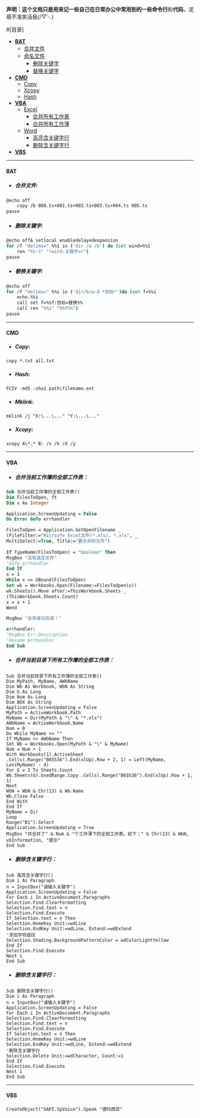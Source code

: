 **声明：**这个文档只是用来记一些自己在日常办公中常用到的一些**命令行**和**代码**，泥萌不准笑话我(/▽╲)

#[目录]

*	[**BAT**](#BAT)
	*	[合并文件](#Combine)
	*	[命名文件](#Delete)
		*	[删除关键字](#Delete)
		*	[替换关键字](#Replace)
*	[**CMD**](#CMD)
	*	[Copy](#Copy)
	*	[Xcopy](#Xcopy)
	*	[Hash](#Hash)
*	[**VBA**](#VBA)
	*	[Excel](#CBAS)
		*	[合并所有工作表](#CBAS)
		*	[合并所有工作薄](#CBAF)
	*	[Word](#Hiline)
		*	[高亮含关键字行](#Hiline)
		*	[删除含关键字行](#Deline)
*	[**VBS**](#VBS)


---
<h4 id="BAT">BAT</h4>

*	<h5 id="Combine">合并文件:</h5>
```Bash
@echo off
	copy /b 000.ts+001.ts+002.ts+003.ts+004.ts 005.ts
pause
```  
*	<h5 id="Delete">删除关键字:</h5>
```Bash
@echo off& setlocal enabledelayedexpansion
for /f "delims=" %%1 in ('dir /a /b') do (set wind=%%1
	ren "%%~1" "!wind:关键字=!")
pause
```
*	<h5 id="Replace">替换关键字:</h5>
```Bash
@echo off
for /f "delims=" %%i in ('dir/b/a-d *目标*')do (set f=%%i
    echo.%%i
    call set f=%%f:目标=替换%%
    call ren "%%i" "%%f%%")
pause
```

---
<h4 id="CMD">CMD</h4>

*	<h5 id="Copy">Copy:</h5>
```CMD
copy *.txt all.txt
```
*	<h5 id="Hash">Hash:</h5>
```CMD
FCIV -md5 -sha1 path\filename.ext
```
*	<h5 id="Mklink">Mklink:</h5>
```CMD	
mklink /j "X:\...\..." "Y:\...\..."
```
*	<h5 id="Xcopy">Xcopy:</h5>
```CMD
xcopy A\*.* B: /s /h /d /y
```
---
<h4 id="VBA">VBA</h4>

*	<h5 id="CBAS">合并当前工作簿的全部工作表：</h5>
```vb
Sub 合并当前工作簿的全部工作表()
Dim FilesToOpen, ft
Dim x As Integer

Application.ScreenUpdating = False
On Error GoTo errhandler

FilesToOpen = Application.GetOpenFilename _
(FileFilter:="Micrsofe Excel文件(*.xls), *.xls", _
MultiSelect:=True, Title:="要合并的文件")
 
If TypeName(FilesToOpen) = "boolean" Then
MsgBox "没有选定文件"
'GoTo errhandler
End If
x = 1
While x <= UBound(FilesToOpen)
Set wk = Workbooks.Open(Filename:=FilesToOpen(x))
wk.Sheets().Move after:=ThisWorkbook.Sheets _
(ThisWorkbook.Sheets.Count)
x = x + 1
Wend

MsgBox "合并成功完成！"

errhandler:
'MsgBox Err.Description
'Resume errhandler
End Sub
```
*	<h5 id="CBAF">合并当前目录下所有工作簿的全部工作表：</h5>
```VB		
Sub 合并当前目录下所有工作簿的全部工作表()
Dim MyPath, MyName, AWbName
Dim Wb As Workbook, WbN As String
Dim G As Long
Dim Num As Long
Dim BOX As String
Application.ScreenUpdating = False
MyPath = ActiveWorkbook.Path
MyName = Dir(MyPath & "\" & "*.xls")
AWbName = ActiveWorkbook.Name
Num = 0
Do While MyName <> ""
If MyName <> AWbName Then
Set Wb = Workbooks.Open(MyPath & "\" & MyName)
Num = Num + 1
With Workbooks(1).ActiveSheet
.Cells(.Range("B65536").End(xlUp).Row + 2, 1) = Left(MyName, Len(MyName) - 4)
For G = 1 To Sheets.Count
Wb.Sheets(G).UsedRange.Copy .Cells(.Range("B65536").End(xlUp).Row + 1, 1)
Next
WbN = WbN & Chr(13) & Wb.Name
Wb.Close False
End With
End If
MyName = Dir
Loop
Range("B1").Select
Application.ScreenUpdating = True
MsgBox "共合并了" & Num & "个工作薄下的全部工作表。如下：" & Chr(13) & WbN, vbInformation, "提示"
End Sub
```
*	<h5 id="Hiline">删除含关键字行：</h5>
```VB
Sub 高亮含关键字行()
Dim i As Paragraph
n = InputBox("请输入关键字")
Application.ScreenUpdating = False
For Each i In ActiveDocument.Paragraphs
Selection.Find.ClearFormatting
Selection.Find.text = n
Selection.Find.Execute
If Selection.text = n Then
Selection.HomeKey Unit:=wdLine
Selection.EndKey Unit:=wdLine, Extend:=wdExtend
'添加字符底纹
Selection.Shading.BackgroundPatternColor = wdColorLightYellow
End If
Selection.Find.Execute
Next i
End Sub
```
*	<h5 id="Deline">删除含关键字行：</h5>
```VB	
Sub 删除含关键字行()
Dim i As Paragraph
n = InputBox("请输入关键字")
Application.ScreenUpdating = False
For Each i In ActiveDocument.Paragraphs
Selection.Find.ClearFormatting
Selection.Find.text = n
Selection.Find.Execute
If Selection.text = n Then
Selection.HomeKey Unit:=wdLine
Selection.EndKey Unit:=wdLine, Extend:=wdExtend
'删除含关键字行
Selection.Delete Unit:=wdCharacter, Count:=1
End If
Selection.Find.Execute
Next i
End Sub
```
---
<h4 id="VBS">VBS</h4>

```VBS
CreateObject("SAPI.SpVoice").Speak "德玛西亚"
```
